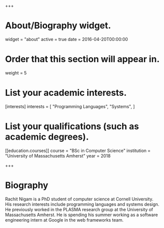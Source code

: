+++
# About/Biography widget.
widget = "about"
active = true
date = 2016-04-20T00:00:00

# Order that this section will appear in.
weight = 5

# List your academic interests.
[interests]
  interests = [
    "Programming Languages",
    "Systems",
  ]

# List your qualifications (such as academic degrees).

[[education.courses]]
  course = "BSc in Computer Science"
  institution = "University of Massachusetts Amherst"
  year = 2018

+++

# Biography

Rachit Nigam is a PhD student of computer science at Cornell University. His research interests include programming languages and systems design. He previously worked in the PLASMA research group at the University of Massachusetts Amherst. He is spending his summer working as a software engineering intern at Google in the web frameworks team.
